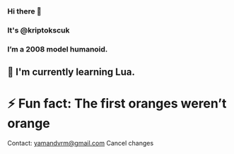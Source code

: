 ### Hi there 👋 
### It's @kriptokscuk
### I’m a 2008 model humanoid.



## 🌱 I'm currently learning Lua.


# ⚡ Fun fact: The first oranges weren’t orange

Contact: yamandvrm@gmail.com
Cancel changes

